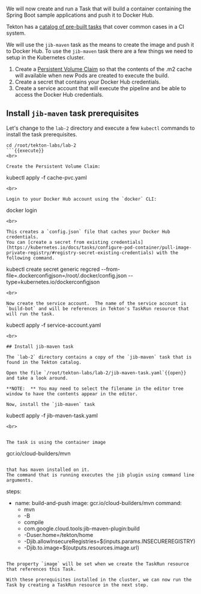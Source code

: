 We will now create and run a Task that will build a container containing the Spring Boot sample applications and push it to Docker Hub.

Tekton has a [catalog of pre-built tasks](https://github.com/tektoncd/catalog) that cover common cases in a CI system.  

We will use the `jib-maven` task as the means to create the image and push it to Docker Hub.
To use the `jib-maven` task there are a few things we need to setup in the Kubernetes cluster.

1. Create a [Persistent Volume Claim](https://kubernetes.io/docs/concepts/storage/persistent-volumes/) so that the contents of the .m2 cache will available when new Pods are created to execute the build.
1. Create a secret that contains your Docker Hub credentials.
1. Create a service account that will execute the pipeline and be able to access the Docker Hub credentials.

## Install `jib-maven` task prerequisites

Let's change to the `lab-2` directory and execute a few `kubectl` commands to install the task prerequisites.

```
cd /root/tekton-labs/lab-2
```{{execute}}
<br>

Create the Persistent Volume Claim:

```
kubectl apply -f cache-pvc.yaml
```{{execute}}
<br>

Login to your Docker Hub account using the `docker` CLI:

```
docker login
```{{execute}}
<br>

This creates a `config.json` file that caches your Docker Hub credentials.
You can [create a secret from existing credentials](https://kubernetes.io/docs/tasks/configure-pod-container/pull-image-private-registry/#registry-secret-existing-credentials) with the following command.

```
kubectl create secret generic regcred  --from-file=.dockerconfigjson=/root/.docker/config.json --type=kubernetes.io/dockerconfigjson
```{{execute}}
<br>

Now create the service account.  The name of the service account is `build-bot` and will be references in Tekton's TaskRun resource that will run the task.

```
kubectl apply -f service-account.yaml
```{{execute}}
<br>

## Install jib-maven task

The `lab-2` directory contains a copy of the `jib-maven` task that is found in the Tekton catalog.

Open the file `/root/tekton-labs/lab-2/jib-maven-task.yaml`{{open}} and take a look around.

**NOTE:  ** You may need to select the filename in the editor tree window to have the contents appear in the editor.

Now, install the `jib-maven` task

```
kubectl apply -f jib-maven-task.yaml
```{{execute}}
<br>


The task is using the container image

```
gcr.io/cloud-builders/mvn
``` 

that has maven installed on it.
The command that is running executes the jib plugin using command line arguments.

```
steps:
- name: build-and-push
  image: gcr.io/cloud-builders/mvn
  command:
  - mvn
  - -B
  - compile
  - com.google.cloud.tools:jib-maven-plugin:build
  - -Duser.home=/tekton/home
  - -Djib.allowInsecureRegistries=$(inputs.params.INSECUREREGISTRY)
  - -Djib.to.image=$(outputs.resources.image.url)
```

The property `image` will be set when we create the TaskRun resource that references this Task.

With these prerequisites installed in the cluster, we can now run the Task by creating a TaskRun resource in the next step.

